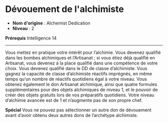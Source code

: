 # Dévouement de l'alchimiste

 * **Nom d'origine** : Alchemist Dedication
 * **Niveau** : 2


<p><strong>Prérequis</strong> Intelligence 14</p>
<hr>
<p>Vous mettez en pratique votre intérêt pour l’alchimie. Vous devenez qualifié dans les bombes alchimiques et l’Artisanat ; si vous étiez déjà qualifié en Artisanat, vous devenez à la place qualifié dans une compétence de votre choix. Vous devenez qualifié dans le DD de classe d’alchimiste. Vous gagnez la capacité de classe d’alchimiste réactifs imprégnés,
en même temps qu’un nombre de réactifs quotidiens égal à votre niveau. Vous obtenez également le don Artisanat alchimique, ainsi que quatre formules supplémentaires pour des objets alchimiques de niveau 1, et le pouvoir de créer des objets gratuits lors de vos préparatifs quotidiens. Votre niveau d’alchimie avancée est de 1 et n’augmente pas de son propre chef.</p>
<p><strong>Spécial</strong> Vous ne pouvez pas sélectionner un autre don de dévouement avant d’avoir obtenu deux autres dons de l’archétype alchimiste.</p>